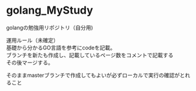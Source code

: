 # golang_MyStudy
golangの勉強用リポジトリ（自分用)

運用ルール（未確定）  
基礎から分かるGO言語を参考にcodeを記載。  
ブランチを新たも作成し、記載しているページ数をコメントで記載する  
その後マージする。  

そのままmasterブランチで作成してもよいが必ずローカルで実行の確認がとれること  
